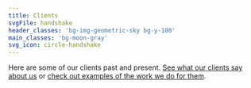 ```yaml
---
title: Clients
svgFile: handshake
header_classes: 'bg-img-geometric-sky bg-y-100'
main_classes: 'bg-moon-gray'
svg_icon: circle-handshake
---
```


Here are some of our clients past and present. [See what our clients say about us](/why-spark) or [check out examples of the work we do for them](/our-work).
